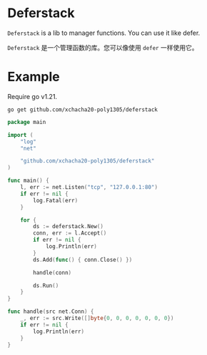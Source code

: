 # Deferstack

`Deferstack` is a lib to manager functions. You can use it like defer.

`Deferstack` 是一个管理函数的库。您可以像使用 `defer` 一样使用它。

# Example

Require go v1.21.

```shell
go get github.com/xchacha20-poly1305/deferstack
```

```go
package main

import (
	"log"
	"net"

	"github.com/xchacha20-poly1305/deferstack"
)

func main() {
	l, err := net.Listen("tcp", "127.0.0.1:80")
	if err != nil {
		log.Fatal(err)
	}

	for {
		ds := deferstack.New()
		conn, err := l.Accept()
		if err != nil {
			log.Println(err)
		}
		ds.Add(func() { conn.Close() })

		handle(conn)

		ds.Run()
	}
}

func handle(src net.Conn) {
	_, err := src.Write([]byte{0, 0, 0, 0, 0, 0, 0})
	if err != nil {
		log.Println(err)
	}
}
```
